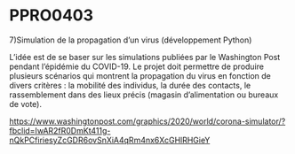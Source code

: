 # PPRO0403

7)Simulation de la propagation d’un virus (développement Python)

L’idée est de se baser sur les simulations publiées par le Washington Post pendant l’épidémie du COVID-19. Le projet doit permettre de produire plusieurs scénarios qui montrent la propagation du virus en fonction de divers critères : la mobilité des individus, la durée des contacts, le rassemblement dans des lieux précis (magasin d’alimentation ou bureaux de vote).

https://www.washingtonpost.com/graphics/2020/world/corona-simulator/?fbclid=IwAR2fR0DmKt411g-nQkPCfiriesyZcGDR6ovSnXiA4qRm4nx6XcGHlRHGieY
